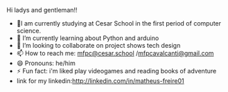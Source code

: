 Hi ladys and gentleman!!
- 🔭I am currently studying at Cesar School in the first period of computer science.
- 🌱 I’m currently learning about Python and arduino
- 👯 I’m looking to collaborate on project shows tech design 
- 📫 How to reach me: mfpc@cesar.school /mfpcavalcanti@gmail.com
- 😄 Pronouns: he/him
- ⚡ Fun fact: i'm liked play videogames and reading books of adventure
- link for my linkedin:http://linkedin.com/in/matheus-freire01
